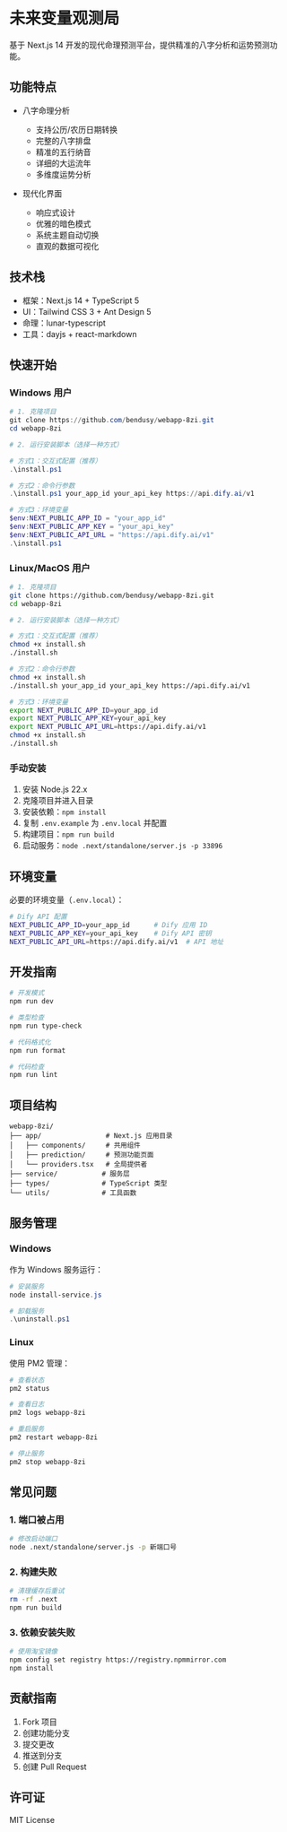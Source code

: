 # 未来变量观测局

基于 Next.js 14 开发的现代命理预测平台，提供精准的八字分析和运势预测功能。

## 功能特点

- 八字命理分析
  - 支持公历/农历日期转换
  - 完整的八字排盘
  - 精准的五行纳音
  - 详细的大运流年
  - 多维度运势分析

- 现代化界面
  - 响应式设计
  - 优雅的暗色模式
  - 系统主题自动切换
  - 直观的数据可视化

## 技术栈

- 框架：Next.js 14 + TypeScript 5
- UI：Tailwind CSS 3 + Ant Design 5
- 命理：lunar-typescript
- 工具：dayjs + react-markdown

## 快速开始

### Windows 用户

```powershell
# 1. 克隆项目
git clone https://github.com/bendusy/webapp-8zi.git
cd webapp-8zi

# 2. 运行安装脚本（选择一种方式）

# 方式1：交互式配置（推荐）
.\install.ps1

# 方式2：命令行参数
.\install.ps1 your_app_id your_api_key https://api.dify.ai/v1

# 方式3：环境变量
$env:NEXT_PUBLIC_APP_ID = "your_app_id"
$env:NEXT_PUBLIC_APP_KEY = "your_api_key"
$env:NEXT_PUBLIC_API_URL = "https://api.dify.ai/v1"
.\install.ps1
```

### Linux/MacOS 用户

```bash
# 1. 克隆项目
git clone https://github.com/bendusy/webapp-8zi.git
cd webapp-8zi

# 2. 运行安装脚本（选择一种方式）

# 方式1：交互式配置（推荐）
chmod +x install.sh
./install.sh

# 方式2：命令行参数
chmod +x install.sh
./install.sh your_app_id your_api_key https://api.dify.ai/v1

# 方式3：环境变量
export NEXT_PUBLIC_APP_ID=your_app_id
export NEXT_PUBLIC_APP_KEY=your_api_key
export NEXT_PUBLIC_API_URL=https://api.dify.ai/v1
chmod +x install.sh
./install.sh
```

### 手动安装

1. 安装 Node.js 22.x
2. 克隆项目并进入目录
3. 安装依赖：`npm install`
4. 复制 `.env.example` 为 `.env.local` 并配置
5. 构建项目：`npm run build`
6. 启动服务：`node .next/standalone/server.js -p 33896`

## 环境变量

必要的环境变量（`.env.local`）：

```bash
# Dify API 配置
NEXT_PUBLIC_APP_ID=your_app_id      # Dify 应用 ID
NEXT_PUBLIC_APP_KEY=your_api_key    # Dify API 密钥
NEXT_PUBLIC_API_URL=https://api.dify.ai/v1  # API 地址
```

## 开发指南

```bash
# 开发模式
npm run dev

# 类型检查
npm run type-check

# 代码格式化
npm run format

# 代码检查
npm run lint
```

## 项目结构

```
webapp-8zi/
├── app/                # Next.js 应用目录
│   ├── components/     # 共用组件
│   ├── prediction/     # 预测功能页面
│   └── providers.tsx   # 全局提供者
├── service/           # 服务层
├── types/             # TypeScript 类型
└── utils/             # 工具函数
```

## 服务管理

### Windows

作为 Windows 服务运行：

```powershell
# 安装服务
node install-service.js

# 卸载服务
.\uninstall.ps1
```

### Linux

使用 PM2 管理：

```bash
# 查看状态
pm2 status

# 查看日志
pm2 logs webapp-8zi

# 重启服务
pm2 restart webapp-8zi

# 停止服务
pm2 stop webapp-8zi
```

## 常见问题

### 1. 端口被占用

```bash
# 修改启动端口
node .next/standalone/server.js -p 新端口号
```

### 2. 构建失败

```bash
# 清理缓存后重试
rm -rf .next
npm run build
```

### 3. 依赖安装失败

```bash
# 使用淘宝镜像
npm config set registry https://registry.npmmirror.com
npm install
```

## 贡献指南

1. Fork 项目
2. 创建功能分支
3. 提交更改
4. 推送到分支
5. 创建 Pull Request

## 许可证

MIT License
